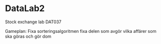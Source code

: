 # DataLab2
Stock exchange lab DAT037

Gameplan:
Fixa sorteringsalgoritmen
fixa delen som avgör vilka affärer som ska göras och gör dom
